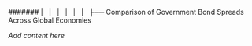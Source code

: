 ####### |   |   |   |   |   |   ├── Comparison of Government Bond Spreads Across Global Economies

*Add content here*